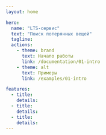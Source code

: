 ```yaml
---
layout: home

hero:
  name: "LTS-сервис"
  text: "Поиск потерянных вещей"
  tagline:
  actions:
    - theme: brand
      text: Начало работы
      link: /documentation/01-intro
    - theme: alt
      text: Примеры
      link: /examples/01-intro

features:
  - title:
    details:
  - title:
    details:
  - title:
    details:
---
```

